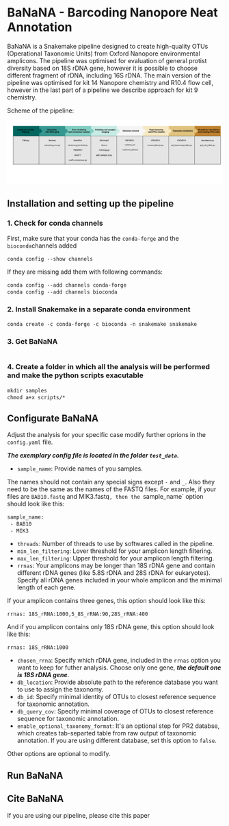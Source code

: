 # BaNaNA - Barcoding Nanopore Neat Annotation

BaNaNA is a Snakemake pipeline designed to create high-quality OTUs (Operational Taxonomic Units) from Oxford Nanopore environmental amplicons. The pipeline was optimised for evaluation of general protist diversity based on 18S rDNA gene, however it is possible to choose different fragment of rDNA, including 16S rDNA. The main version of the pipeline was optimised for kit 14 Nanopore chemistry and R10.4 flow cell, however in the last part of a pipeline we describe approach for kit 9 chemistry. 

Scheme of the pipeline:

![Scheme of the pipeline](imgs/pipeline_scheme.png)


## Installation and setting up the pipeline

### 1. Check for conda channels

First, make sure that your conda has the `conda-forge` and the `bioconda`channels added

```
conda config --show channels
```

If they are missing add them with following commands:

```
conda config --add channels conda-forge
conda config --add channels bioconda
```

### 2. Install Snakemake in a separate conda environment

```
conda create -c conda-forge -c bioconda -n snakemake snakemake
```

### 3. Get BaNaNA

```

```

### 4. Create a folder in which all the analysis will be performed and make the python scripts exacutable

```
mkdir samples
chmod a+x scripts/*
```


## Configurate BaNaNA

Adjust the analysis for your specific case modify further oprions in the `config.yaml` file. 

***The exemplary config file is located in the folder `test_data`.***

* `sample_name`: Provide names of you samples.

The names should not contain any special signs except `-` and `_`. Also they need to be the same as the names of the FASTQ files. For example, if your files are `BAB10.fastq` and MIK3.fastq`, then the `sample_name` option should look like this:

```
sample_name:
 - BAB10
 - MIK3
```

* `threads`: Number of threads to use by softwares called in the pipeline. 
* `min_len_filtering`: Lover threshold for your amplicon length filtering. 
* `max_len_filtering`: Upper threshold for your amplicon length filtering. 
* `rrnas`: Your amplicons may be longer than 18S rDNA gene and contain different rDNA genes (like 5.8S rDNA and 28S rDNA for eukaryotes). Specify all rDNA genes included in your whole amplicon and the minimal length of each gene.

If your amplicon contains three genes, this option should look like this:

```
rrnas: 18S_rRNA:1000,5_8S_rRNA:90,28S_rRNA:400
```

And if you amplicon contains only 18S rDNA gene, this option should look like this:

```
rrnas: 18S_rRNA:1000
```

* `chosen_rrna`: Specify which rDNA gene, included in the `rrnas` option you want to keep for futher analysis. Choose only one gene, ***the default one is 18S rDNA gene***.
* `db_location`: Provide absolute path to the reference database you want to use to assign the taxonomy.
* `db_id`: Specify minimal identity of OTUs to closest reference sequence for taxonomic annotation.
* `db_query_cov`: Specify minimal coverage of OTUs to closest reference sequence for taxonomic annotation.
* `enable_optional_taxonomy_format`: It's an optional step for PR2 databse, which creates tab-separted table from raw output of taxonomic annotation. If you are using different database, set this option to `false`.

Other options are optional to modify.


## Run BaNaNA




## Cite BaNaNA

If you are using our pipeline, please cite this paper






